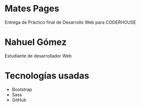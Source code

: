 # Mates Pages
Entrega de Práctico final de Desarrollo Web para CODERHOUSE

# Nahuel Gómez 
Estudiante de desarrollador Web

# Tecnologías usadas
* Bootstrap
* Sass
* GitHub
